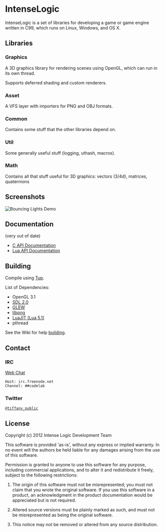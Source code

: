 # IntenseLogic
IntenseLogic is a set of libraries for developing a game or game engine written in C99, which runs on Linux, Windows, and OS X.

## Libraries

### Graphics
A 3D graphics library for rendering scenes using OpenGL, which can run in its own thread.

Supports deferred shading and custom renderers.

### Asset
A VFS layer with importers for PNG and OBJ formats.

### Common
Contains some stuff that the other libraries depend on.

### Util
Some generally useful stuff (logging, uthash, macros).

### Math
Contains all that stuff useful for 3D graphics: vectors (3/4d), matrices, quaternions

## Screenshots

![Bouncing Lights Demo](http://i.imgur.com/JhcLYPO.png)

## Documentation
(very out of date)

- [C API Documentation](https://lymiahugs.com/~tiffany/il/api/index.html)
- [Lua API Documentation](https://lymiahugs.com/~tiffany/il/doc/index.html)

## Building
Compile using [Tup](http://gittup.org/tup/).

List of Dependencies:

- OpenGL 3.1
- [SDL 2.0](http://libsdl.org/)
- [GLEW](http://glew.sourceforge.net/)
- [libpng](http://libpng.org/)
- [LuaJIT (Lua 5.1)](http://luajit.org/)
- pthread

See the Wiki for help [building](https://github.com/TheCodeLab/IntenseLogic/wiki/Building).

## Contact

### IRC

[Web Chat](https://webchat.freenode.net/?channels=##codelab)

    Host: irc.freenode.net
    Channel: ##codelab

### Twitter

[`@tiffany_public`](https://twitter.com/tiffany_public)

## License
Copyright (c) 2012 Intense Logic Development Team

This software is provided 'as-is', without any express or implied
warranty. In no event will the authors be held liable for any damages
arising from the use of this software.

Permission is granted to anyone to use this software for any purpose,
including commercial applications, and to alter it and redistribute it
freely, subject to the following restrictions:

1. The origin of this software must not be misrepresented; you must not
claim that you wrote the original software. If you use this software
in a product, an acknowledgment in the product documentation would be
appreciated but is not required.

2. Altered source versions must be plainly marked as such, and must not be
misrepresented as being the original software.

3. This notice may not be removed or altered from any source
distribution.
